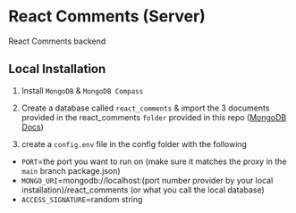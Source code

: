 # React Comments (Server)
React Comments backend

## Local Installation
1. Install `MongoDB` & `MongoDB Compass`

2. Create a database called `react_comments` & import the 3 documents provided in the react_comments `folder` provided in this repo ([MongoDB Docs](https://docs.mongodb.com/compass/current/import-export/))

3. create a `config.env` file in the config folder with the following
- `PORT`=the port you want to run on (make sure it matches the proxy in the `main` branch package.json)
- `MONGO_URI`=mongodb://localhost:(port number provider by your local installation)/react_comments (or what you call the local database)
- `ACCESS_SIGNATURE`=random string
